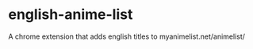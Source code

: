 english-anime-list
==================

A chrome extension that adds english titles to myanimelist.net/animelist/
